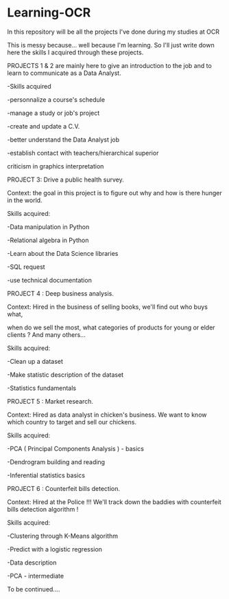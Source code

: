 # Learning-OCR
In this repository will be all the projects I've done during my studies at OCR

This is messy because... well because I'm learning. So I'll just write down here the skills I acquired through these projects.

PROJECTS 1 & 2 are mainly here to give an introduction to the job and to learn to communicate as a Data Analyst.

-Skills acquired

-personnalize a course's schedule

-manage a study or job's project

-create and update a C.V.

-better understand the Data Analyst job

-establish contact with teachers/hierarchical superior

criticism in graphics interpretation

PROJECT 3: Drive a public health survey.

Context: the goal in this project is to figure out why and how is there hunger in the world.

Skills acquired:

-Data manipulation in Python

-Relational algebra in Python

-Learn about the Data Science libraries

-SQL request

-use technical documentation

PROJECT 4 : Deep business analysis.

Context: Hired in the business of selling books, we'll find out who buys what, 

when do we sell the most, what categories of products for young or elder clients ? And many others...

Skills acquired:

-Clean up  a dataset

-Make statistic description of the dataset

-Statistics fundamentals

PROJECT 5 : Market research.

Context: Hired as data analyst in chicken's business. We want to know which country to target and sell our chickens.

Skills acquired:

-PCA ( Principal Components Analysis ) - basics

-Dendrogram building and reading

-Inferential statistics basics

PROJECT 6 : Counterfeit bills detection.

Context: Hired at the Police !!! We'll track down the baddies with counterfeit bills detection algorithm !

Skills acquired:

-Clustering through K-Means algorithm

-Predict with a logistic regression

-Data description

-PCA - intermediate


To be continued....
